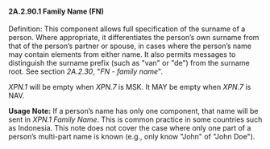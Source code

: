 #### 2A.2.90.1 Family Name (FN) 

Definition: This component allows full specification of the surname of a person. Where appropriate, it differentiates the person’s own surname from that of the person’s partner or spouse, in cases where the person’s name may contain elements from either name. It also permits messages to distinguish the surname prefix (such as "van" or "de") from the surname root. See section _2A.2.30_, "_FN - family name_".

_XPN.1_ will be empty when _XPN.7_ is MSK. It MAY be empty when _XPN.7_ is NAV.

**Usage Note:** If a person’s name has only one component, that name will be sent in _XPN.1 Family Name_. This is common practice in some countries such as Indonesia. This note does not cover the case where only one part of a person’s multi-part name is known (e.g., only know "John" of "John Doe").
